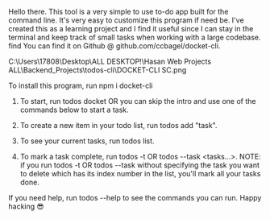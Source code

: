 Hello there. This tool is a very simple to use to-do app built for the command line. It's very easy to customize this program if need be. I've created this as a learning project and I find it useful since I can stay in the terminal and keep track of small tasks when working with a large codebase. find You can find it on Github @ github.com/ccbagel/docket-cli.

C:\Users\17808\Desktop\ALL DESKTOP!\Hasan Web Projects ALL\Backend_Projects\todos-cli\DOCKET-CLI SC.png

To install this program, run npm i docket-cli

1. To start, run todos docket OR you can skip the intro and use one of the commands below to start a task.

2. To create a new item in your todo list, run todos add "task".

3. To see your current tasks, run todos list.

4. To mark a task complete, run todos -t OR todos --task <tasks...>. 
NOTE: if you run todos -t OR todos --task without specifying the task you want to delete which has its index number in the list, you'll mark all your tasks done. 

If you need help, run todos --help to see the commands you can run.
Happy hacking 😎